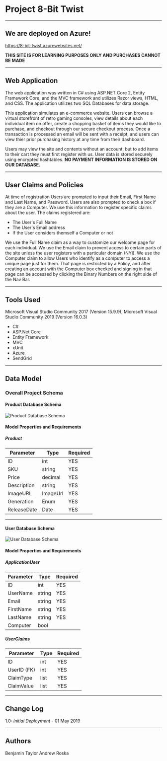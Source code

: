 
# Project 8-Bit Twist
---------------------------------
## We are deployed on Azure!

https://8-bit-twist.azurewebsites.net/

**THIS SITE IS FOR LEARNING PURPOSES ONLY AND PURCHASES CANNOT BE MADE**

---------------------------------
## Web Application
The web application was written in C# using ASP.NET Core 2, Entity Framework Core, and the MVC framework and utilizes Razor views, HTML, and CSS. The application utilizes two SQL Databases for data storage.

This application simulates an e-commerce website.  Users can browse a virtual storefront of retro gaming consoles, view details about each individual item on offer, create a shopping basket of items they would like to purchase, and checkout through our secure checkout process.  Once a transaction is processed an email will be sent with a receipt, and users can view thier prior purchasing history at any time from their dashboard.

Users may view the site and contents without an account, but to add items to their cart they must first register with us.  User data is stored securely using encrypted hashtables. **NO PAYMENT INFORMATION IS STORED ON OUR DATABASE.**

---------------------------------

## User Claims and Policies
At time of registration Users are prompted to input their Email, First Name and Last Name, and Password.  Users are also prompted to check a box if they are a Computer.  We use this information to register specific claims about the user.  The claims registered are:

- The User's Full Name
- The User's Email address
- If the User considers themself a Computer or not

We use the Full Name claim as a way to customize our welcome page for each individual.  We use the Email claim to prevent access to certain parts of the site unless the user registers with a particular domain (NYI).  We use the Computer claim to allow Users who identify as a computer to access a unique page just for them.  That page is restricted by a Policy, and after creating an account with the Computer box checked and signing in that page can be accessed by clicking the Binary Numbers on the right side of the Nav Bar.

---------------------------------

## Tools Used
Microsoft Visual Studio Community 2017 (Version 15.9.9), Microsoft Visual Studio Community 2019 (Version 16.0.3)

- C#
- ASP.Net Core
- Entity Framework
- MVC
- xUnit
- Azure
- SendGrid

---------------------------------

## Data Model

### Overall Project Schema

#### Product Database Schema
![Product Database Schema](/assets/img/8Bit-Twist_ProductDB.png)

#### Model Properties and Requirements

##### Product
| Parameter | Type | Required |
| --- | --- | --- |
| ID  | int | YES |
| SKU | string | YES |
| Price | decimal | YES |
| Description | string | YES |
| ImageURL | ImageUrl | YES |
| Generation | Enum | YES |
| ReleaseDate | Date | YES |

---------------------------

#### User Database Schema
![User Database Schema](/assets/img/8Bit-Twist_UserDB.png)

#### Model Properties and Requirements

##### ApplicationUser

| Parameter | Type | Required |
| --- | --- | --- |
| ID  | int | YES |
| UserName | string | YES |
| Email | string | YES |
| FirstName | string | YES |
| LastName | string | YES |
| Computer | bool |  |

##### UserClaims
| Parameter | Type | Required |
| --- | --- | --- |
| ID  | int | YES |
| UserID (FK) | int | YES |
| ClaimType | list | YES |
| ClaimValue | list | YES |

---------------------------

## Change Log
1.0: *Initial Deployment* - 01 May 2019

------------------------------

## Authors
Benjamin Taylor
Andrew Roska